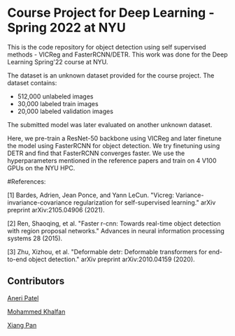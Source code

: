 # Course Project for Deep Learning - Spring 2022 at NYU

This is the code repository for object detection using self supervised methods - VICReg and FasterRCNN/DETR. This work was done for the Deep Learning Spring'22 course at NYU.

The dataset is an unknown dataset provided for the course project. The dataset contains:
* 512,000 unlabeled images
* 30,000 labeled train images
* 20,000 labeled validation images

The submitted model was later evaluated on another unknown dataset.

Here, we pre-train a ResNet-50 backbone using VICReg and later finetune the model using FasterRCNN for object detection. We try finetuning using DETR and find that FasterRCNN converges faster. We use the hyperparameters mentioned in the reference papers and train on 4 V100 GPUs on the NYU HPC.

#References:

[1] Bardes, Adrien, Jean Ponce, and Yann LeCun. "Vicreg: Variance-invariance-covariance regularization for self-supervised learning." arXiv preprint arXiv:2105.04906 (2021).

[2] Ren, Shaoqing, et al. "Faster r-cnn: Towards real-time object detection with region proposal networks." Advances in neural information processing systems 28 (2015).

[3] Zhu, Xizhou, et al. "Deformable detr: Deformable transformers for end-to-end object detection." arXiv preprint arXiv:2010.04159 (2020).

## Contributors 
[Aneri Patel](https://github.com/anerip98)

[Mohammed Khalfan](https://github.com/mohammedkhalfan)

[Xiang Pan](https://github.com/Xiang-Pan)
